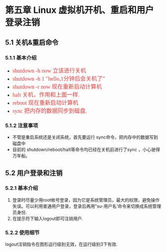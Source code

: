 # 第五章 Linux 虚拟机开机、重启和用户登录注销

## 5.1 关机&重启命令

### 5.1.1 基本介绍

+ <font color=#DC4040 size=4 face="黑体">shutdown   -h   now           立该进行关机</font>
+ <font color=#DC4040 size=4 face="黑体">shutdown    -h 1 "hello,1分钟后会关机了"</font>
+ <font color=#DC4040 size=4 face="黑体">shutdown   -r    now           现在重新启动计算机</font>
+ <font color=#DC4040 size=4 face="黑体">halt                                        关机，作用和上面一样.</font>
+ <font color=#DC4040 size=4 face="黑体">reboot                                   现在重新启动计算机</font>
+ <font color=#DC4040 size=4 face="黑体">sync                                       把内存的数据同步到磁盘.</font>

### 5.1.2 注意事项

+ 不管是重启系统还是关闭系统，首先要运行 sync命令，把内存中的数据写到磁盘中
+ 目前的 shutdown/reboot/halt等命令均已经在关机前进行了sync ，小心驶得万年船。

## 5.2 用户登录和注销

### 5.2.1 基本介绍

1. 登录时尽量少用root帐号登录，因为它是系统管理员，最大的权限，避免操作失误。可以利用普通用户登录，登录后再用”su-用户名’命令来切换成系统管理员身份.
2. 在提示符下输入logout即可注销用户.

### 5.2.2 使用细节

logout注销指令在图形运行级别无效，在运行级别3下有效.

